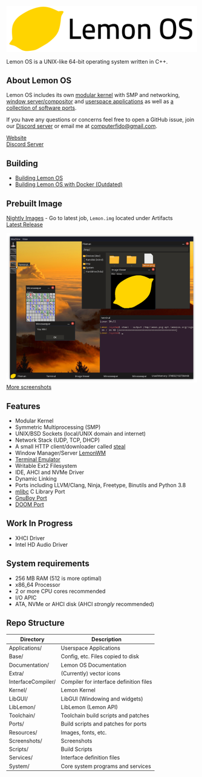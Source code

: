 ![banner](Extra/lemonlt.png)

Lemon OS is a UNIX-like 64-bit operating system written in C++.

## About Lemon OS
Lemon OS includes its own [modular kernel](Kernel) with SMP and networking, [window server/compositor](System/LemonWM) and [userspace applications](Applications) as well as [a collection of software ports](Ports).

If you have any questions or concerns feel free to open a GitHub issue, join our [Discord server](https://discord.gg/NAYp6AUYWM) or email me at computerfido@gmail.com.

[Website](https://lemonos.org) \
[Discord Server](https://discord.gg/NAYp6AUYWM)

## Building
- [Building Lemon OS](Documentation/Build/Building-Lemon-OS.md)
- [Building Lemon OS with Docker (Outdated)](Documentation/Build/Building-Lemon-OS-with-Docker.md)

## Prebuilt Image
[Nightly Images](https://github.com/LemonOSProject/LemonOS/actions/workflows/ci.yml?query=is%3Asuccess+branch%3Amaster) - Go to latest job, `Lemon.img` located under Artifacts\
[Latest Release](https://github.com/LemonOSProject/LemonOS/releases/latest)

![Lemon OS Screenshot](Screenshots/image7.png)\
[More screenshots](Screenshots)
## Features
- Modular Kernel
- Symmetric Multiprocessing (SMP)
- UNIX/BSD Sockets (local/UNIX domain and internet)
- Network Stack (UDP, TCP, DHCP)
- A small HTTP client/downloader called [steal](Applications/Steal)
- Window Manager/Server [LemonWM](System/LemonWM)
- [Terminal Emulator](Applications/Terminal)
- Writable Ext2 Filesystem
- IDE, AHCI and NVMe Driver
- Dynamic Linking
- Ports including LLVM/Clang, Ninja, Freetype, Binutils and Python 3.8
- [mlibc](https://github.com/managarm/mlibc) C Library Port
- [GnuBoy Port](https://github.com/LemonOSProject/lemon-gnuboy)
- [DOOM Port](https://github.com/LemonOSProject/LemonDOOM)

## Work In Progress
- XHCI Driver
- Intel HD Audio Driver

## System requirements
- 256 MB RAM (512 is more optimal)
- x86_64 Processor
- 2 or more CPU cores recommended
- I/O APIC
- ATA, NVMe or AHCI disk (AHCI *strongly* recommended)

## Repo Structure

| Directory          | Description                              |
| ------------------ | ---------------------------------------- |
| Applications/      | Userspace Applications                   |
| Base/              | Config, etc. Files copied to disk        |
| Documentation/     | Lemon OS Documentation                   |
| Extra/             | (Currently) vector icons                 |
| InterfaceCompiler/ |  Compiler for interface definition files |
| Kernel/            | Lemon Kernel                             |
| LibGUI/            | LibGUI (Windowing and widgets)           |
| LibLemon/          | LibLemon (Lemon API)                     |
| Toolchain/         | Toolchain build scripts and patches      |
| Ports/             | Build scripts and patches for ports      |
| Resources/         | Images, fonts, etc.                      |
| Screenshots/       | Screenshots                              |
| Scripts/           | Build Scripts                            |
| Services/          | Interface definition files               |
| System/            | Core system programs and services        |
